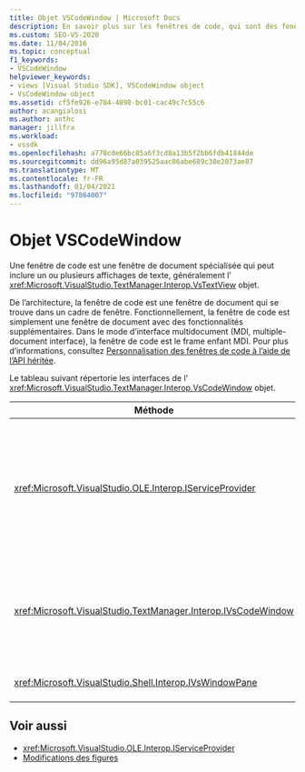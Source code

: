 ```yaml
---
title: Objet VSCodeWindow | Microsoft Docs
description: En savoir plus sur les fenêtres de code, qui sont des fenêtres de document spécialisées qui peuvent inclure un ou plusieurs affichages de texte, généralement l’objet VsTextView.
ms.custom: SEO-VS-2020
ms.date: 11/04/2016
ms.topic: conceptual
f1_keywords:
- VSCodeWindow
helpviewer_keywords:
- views [Visual Studio SDK], VSCodeWindow object
- VsCodeWindow object
ms.assetid: cf5fe926-e784-4098-bc01-cac49c7c55c6
author: acangialosi
ms.author: anthc
manager: jillfra
ms.workload:
- vssdk
ms.openlocfilehash: a778cde66bc85a6f3cd8a13b5f2bb6fdb41844de
ms.sourcegitcommit: dd96a95d87a039525aac86abe689c30e2073ae87
ms.translationtype: MT
ms.contentlocale: fr-FR
ms.lasthandoff: 01/04/2021
ms.locfileid: "97864007"
---
```

# <a name="vscodewindow-object"></a>Objet VSCodeWindow
Une fenêtre de code est une fenêtre de document spécialisée qui peut inclure un ou plusieurs affichages de texte, généralement l' <xref:Microsoft.VisualStudio.TextManager.Interop.VsTextView> objet.

 De l’architecture, la fenêtre de code est une fenêtre de document qui se trouve dans un cadre de fenêtre. Fonctionnellement, la fenêtre de code est simplement une fenêtre de document avec des fonctionnalités supplémentaires. Dans le mode d’interface multidocument (MDI, multiple-document interface), la fenêtre de code est le frame enfant MDI. Pour plus d’informations, consultez [Personnalisation des fenêtres de code à l’aide de l’API héritée](/previous-versions/visualstudio/visual-studio-2015/extensibility/customizing-code-windows-by-using-the-legacy-api?preserve-view=true&view=vs-2015).

 Le tableau suivant répertorie les interfaces de l' <xref:Microsoft.VisualStudio.TextManager.Interop.VsCodeWindow> objet.

|Méthode|Description|
|------------|-----------------|
|<xref:Microsoft.VisualStudio.OLE.Interop.IServiceProvider>|Fournit un mécanisme d’accès générique pour rechercher un service identifié par un identificateur global unique (GUID).|
|<xref:Microsoft.VisualStudio.TextManager.Interop.IVsCodeWindow>|Représente un enfant d’interface multidocument (MDI) contenant un ou plusieurs affichages de code.|
|<xref:Microsoft.VisualStudio.Shell.Interop.IVsWindowPane>|Remplit un frame de fenêtre.|

## <a name="see-also"></a>Voir aussi
- <xref:Microsoft.VisualStudio.OLE.Interop.IServiceProvider>
- [Modifications des figures](https://www.microsoft.com/download/details.aspx?id=55984)
